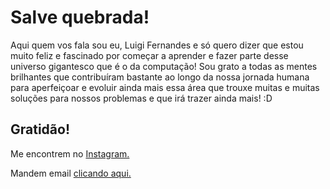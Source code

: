 # Salve quebrada!

Aqui quem vos fala sou eu, Luigi Fernandes e só quero dizer que estou muito feliz e fascinado por começar a aprender e fazer parte desse universo gigantesco que é o da computação! Sou grato a todas as mentes brilhantes que contribuíram bastante ao longo da nossa jornada humana para aperfeiçoar e evoluir ainda mais essa área que trouxe muitas e muitas soluções para nossos problemas e que irá trazer ainda mais! :D

## Gratidão!

Me encontrem no <a href="https://www.instagram.com/luigifernands/">Instagram.</a>

Mandem email <a href="mailto:luigifernandesdev@gmail.com">clicando aqui.</a>


